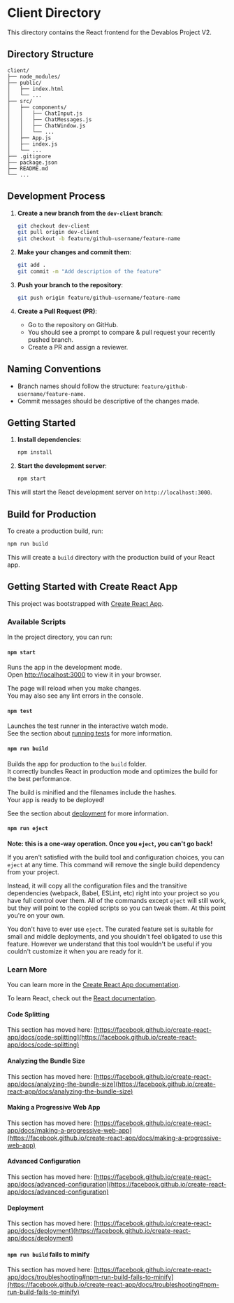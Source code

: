 # Client Directory

This directory contains the React frontend for the Devablos Project V2.

## Directory Structure

```plaintext
client/
├── node_modules/
├── public/
│   ├── index.html
│   └── ...
├── src/
│   ├── components/
│   │   ├── ChatInput.js
│   │   ├── ChatMessages.js
│   │   ├── ChatWindow.js
│   │   └── ...
│   ├── App.js
│   ├── index.js
│   └── ...
├── .gitignore
├── package.json
├── README.md
└── ...
```

## Development Process

1. **Create a new branch from the `dev-client` branch**:
    ```bash
    git checkout dev-client
    git pull origin dev-client
    git checkout -b feature/github-username/feature-name
    ```

2. **Make your changes and commit them**:
    ```bash
    git add .
    git commit -m "Add description of the feature"
    ```

3. **Push your branch to the repository**:
    ```bash
    git push origin feature/github-username/feature-name
    ```

4. **Create a Pull Request (PR)**:
    - Go to the repository on GitHub.
    - You should see a prompt to compare & pull request your recently pushed branch.
    - Create a PR and assign a reviewer.

## Naming Conventions

- Branch names should follow the structure: `feature/github-username/feature-name`.
- Commit messages should be descriptive of the changes made.

## Getting Started

1. **Install dependencies**:
    ```bash
    npm install
    ```

2. **Start the development server**:
    ```bash
    npm start
    ```

This will start the React development server on `http://localhost:3000`.

## Build for Production

To create a production build, run:
```bash
npm run build
```

This will create a `build` directory with the production build of your React app.

## Getting Started with Create React App

This project was bootstrapped with [Create React App](https://github.com/facebook/create-react-app).

### Available Scripts

In the project directory, you can run:

#### `npm start`

Runs the app in the development mode.\
Open [http://localhost:3000](http://localhost:3000) to view it in your browser.

The page will reload when you make changes.\
You may also see any lint errors in the console.

#### `npm test`

Launches the test runner in the interactive watch mode.\
See the section about [running tests](https://facebook.github.io/create-react-app/docs/running-tests) for more information.

#### `npm run build`

Builds the app for production to the `build` folder.\
It correctly bundles React in production mode and optimizes the build for the best performance.

The build is minified and the filenames include the hashes.\
Your app is ready to be deployed!

See the section about [deployment](https://facebook.github.io/create-react-app/docs/deployment) for more information.

#### `npm run eject`

**Note: this is a one-way operation. Once you `eject`, you can't go back!**

If you aren't satisfied with the build tool and configuration choices, you can `eject` at any time. This command will remove the single build dependency from your project.

Instead, it will copy all the configuration files and the transitive dependencies (webpack, Babel, ESLint, etc) right into your project so you have full control over them. All of the commands except `eject` will still work, but they will point to the copied scripts so you can tweak them. At this point you're on your own.

You don't have to ever use `eject`. The curated feature set is suitable for small and middle deployments, and you shouldn't feel obligated to use this feature. However we understand that this tool wouldn't be useful if you couldn't customize it when you are ready for it.

### Learn More

You can learn more in the [Create React App documentation](https://facebook.github.io/create-react-app/docs/getting-started).

To learn React, check out the [React documentation](https://reactjs.org/).

#### Code Splitting

This section has moved here: [https://facebook.github.io/create-react-app/docs/code-splitting](https://facebook.github.io/create-react-app/docs/code-splitting)

#### Analyzing the Bundle Size

This section has moved here: [https://facebook.github.io/create-react-app/docs/analyzing-the-bundle-size](https://facebook.github.io/create-react-app/docs/analyzing-the-bundle-size)

#### Making a Progressive Web App

This section has moved here: [https://facebook.github.io/create-react-app/docs/making-a-progressive-web-app](https://facebook.github.io/create-react-app/docs/making-a-progressive-web-app)

#### Advanced Configuration

This section has moved here: [https://facebook.github.io/create-react-app/docs/advanced-configuration](https://facebook.github.io/create-react-app/docs/advanced-configuration)

#### Deployment

This section has moved here: [https://facebook.github.io/create-react-app/docs/deployment](https://facebook.github.io/create-react-app/docs/deployment)

#### `npm run build` fails to minify

This section has moved here: [https://facebook.github.io/create-react-app/docs/troubleshooting#npm-run-build-fails-to-minify](https://facebook.github.io/create-react-app/docs/troubleshooting#npm-run-build-fails-to-minify)
